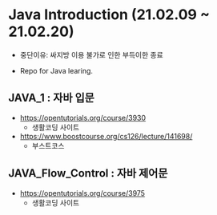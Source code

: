 # Java Introduction (21.02.09 ~ 21.02.20) 
+ 중단이유: 싸지방 이용 불가로 인한 부득이한 종료

+ Repo for Java learing. 

## JAVA_1 : 자바 입문
+ https://opentutorials.org/course/3930
    + 생활코딩 사이트
+ https://www.boostcourse.org/cs126/lecture/141698/
    + 부스트코스

## JAVA_Flow_Control : 자바 제어문 
+ https://opentutorials.org/course/3975
    + 생활코딩 사이트
    
    